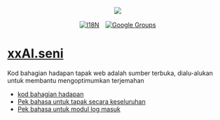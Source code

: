 <p align="center"><a href="https://wac.tax"><img src="https://cdn.jsdelivr.net/gh/wactax/img/logo.svg"/></a></p><p align="center"><a href="https://github.com/wactax/wac.tax/blob/main/doc/README.md#readme"><img alt="I18N" src="https://cdn.jsdelivr.net/gh/wactax/img/t.svg"/></a>　<a href="https://groups.google.com/u/2/g/wactax"><img alt="Google Groups" src="https://cdn.jsdelivr.net/gh/wactax/img/g-groups.svg"/></a></p>

# [xxAI.seni](https://xxAI.art)

Kod bahagian hadapan tapak web adalah sumber terbuka, dialu-alukan untuk membantu mengoptimumkan terjemahan

* [kod bahagian hadapan](https://github.com/xxai-art/web)
* [Pek bahasa untuk tapak secara keseluruhan](https://github.com/xxai-art/web/tree/main/i18n)
* [Pek bahasa untuk modul log masuk](https://github.com/wacpkg/user/tree/main/ui.i18n)
